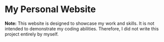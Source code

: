 # My Personal Website

**Note:** This website is designed to showcase my work and skills. It is not intended to demonstrate my coding abilities. Therefore, I did not write this project entirely by myself.
